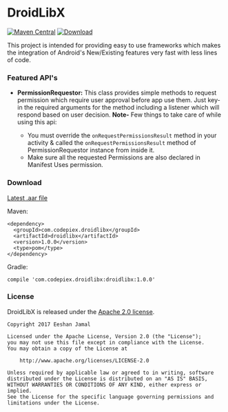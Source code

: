 DroidLibX
=========

[![Maven Central](https://maven-badges.herokuapp.com/maven-central/com.codepiex.droidlibx/droidlibx/badge.svg)](https://maven-badges.herokuapp.com/maven-central/com.codepiex.droidlibx/droidlibx)
[ ![Download](https://api.bintray.com/packages/eeshan-jamal/DroidMaven/droid-libx/images/download.svg) ](https://bintray.com/eeshan-jamal/DroidMaven/droid-libx/_latestVersion)


This project is intended for providing easy to use frameworks which makes the integration of Android's New/Existing features very fast with less lines of code. 

### Featured API's

  - **PermissionRequestor:**  This class provides simple methods to request permission which require user approval before app use them. Just key-in the required arguments for the method including a listener which will respond based on user decision. **Note-** Few things to take care of while using this api:
 
	 -  You must override the `onRequestPermissionsResult` method in your activity & called the `onRequestPermissionsResult` method of PermissionRequestor instance from inside it.
	 - Make sure all the requested Permissions are also declared in Manifest Uses permission.   
 
 ### Download

[Latest .aar file](https://repository.sonatype.org/service/local/artifact/maven/redirect?r=central-proxy&g=com.codepiex.droidlibx&a=droidlibx&p=aar&v=LATEST)

Maven:

```
<dependency>
  <groupId>com.codepiex.droidlibx</groupId>
  <artifactId>droidlibx</artifactId>
  <version>1.0.0</version>
  <type>pom</type>
</dependency>
```

Gradle:

```
compile 'com.codepiex.droidlibx:droidlibx:1.0.0'
```

### License

DroidLibX is released under the [Apache 2.0 license](LICENSE).
```
Copyright 2017 Eeshan Jamal

Licensed under the Apache License, Version 2.0 (the "License");
you may not use this file except in compliance with the License.
You may obtain a copy of the License at

    http://www.apache.org/licenses/LICENSE-2.0

Unless required by applicable law or agreed to in writing, software
distributed under the License is distributed on an "AS IS" BASIS,
WITHOUT WARRANTIES OR CONDITIONS OF ANY KIND, either express or implied.
See the License for the specific language governing permissions and
limitations under the License.
```
